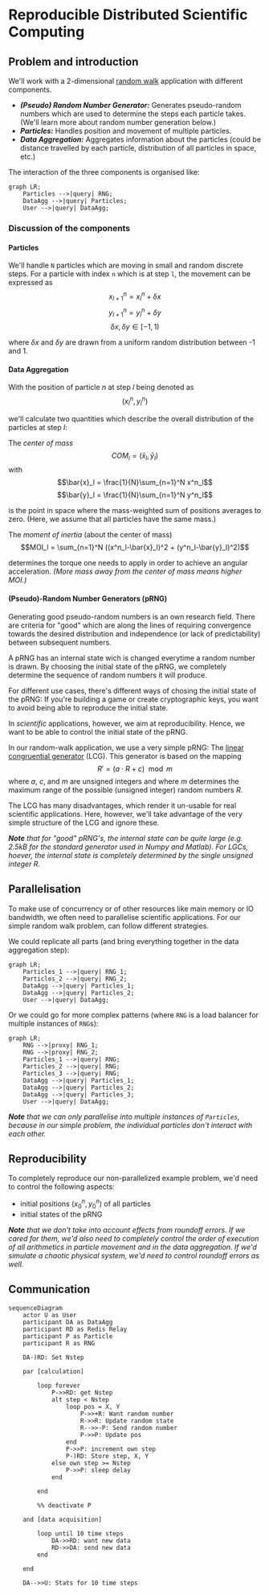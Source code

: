 # Reproducible Distributed Scientific Computing

## Problem and introduction

We'll work with a 2-dimensional [random walk](https://en.wikipedia.org/wiki/Random_walk) application with different components.

- *__(Pseudo) Random Number Generator:__* Generates pseudo-random numbers which are used to determine the steps each particle takes.  (We'll learn more about random number generation below.)
- *__Particles:__* Handles position and movement of multiple particles.
- *__Data Aggregation:__* Aggregates information about the particles (could be distance travelled by each particle, distribution of all particles in space, etc.)

The interaction of the three components is organised like:
```mermaid
graph LR;
    Particles -->|query| RNG;
    DataAgg -->|query| Particles;
    User -->|query| DataAgg;
```

### Discussion of the components

#### Particles

We'll handle `N` particles which are moving in small and random discrete steps. For a particle with index `n` which is at step `l`, the movement can be expressed as
$$x^n_{l+1} = x^n_{l} + \delta x$$
$$y^n_{l+1} = y^n_{l} + \delta y$$
$$\delta x, \delta y \in [-1, 1)$$

where $\delta x$ and $\delta y$ are drawn from a uniform random distribution between -1 and 1.

#### Data Aggregation

With the position of particle $n$ at step $l$ being denoted as
$$(x^n_l, y^n_l)$$

we'll calculate two quantities which describe the overall distribution of the particles at step $l$:

The _center of mass_
$$COM_l = (\bar{x}_l, \bar{y}_l)$$
with
$$\bar{x}_l = \frac{1}{N}\sum_{n=1}^N x^n_l$$
$$\bar{y}_l = \frac{1}{N}\sum_{n=1}^N y^n_l$$

is the point in space where the mass-weighted sum of positions averages to zero. (Here, we assume that all particles have the same mass.)

The _moment of inertia_ (about the center of mass)
$$MOI_l = \sum_{n=1}^N ((x^n_l-\bar{x}_l)^2 + (y^n_l-\bar{y}_l)^2)$$

determines the torque one needs to apply in order to achieve an angular acceleration. _(More mass away from the center of mass means higher $MOI$.)_

#### (Pseudo)-Random Number Generators (pRNG)

Generating good pseudo-random numbers is an own research field. There are criteria for "good" which are along the lines of requiring convergence towards the desired distribution and independence (or lack of predictability) between subsequent numbers.

A pRNG has an internal state wich is changed everytime a random number is drawn. By choosing the initial state of the pRNG, we completely determine the  sequence of random numbers it will produce.

For different use cases, there's different ways of chosing the initial state of the pRNG: If you're building a game or create cryptographic keys, you want to avoid being able to reproduce the initial state.

In _scientific_ applications, however, we aim at reproducibility. Hence, we want to be able to control the initial state of the pRNG.

In our random-walk application, we use a very simple pRNG: The [linear congruential generator](https://en.wikipedia.org/wiki/Linear_congruential_generator) (LCG).  This generator is based on the mapping
$$
R' = (a \cdot R + c)\mod m
$$
where $a$, $c$, and $m$ are unsigned integers and where $m$ determines the maximum range of the possible (unsigned integer) random numbers $R$.

The LCG has many disadvantages, which render it un-usable for real scientific applications. Here, however, we'll take advantage of the very simple structure of the LCG and ignore these.

*__Note__ that for "good" pRNG's, the internal state can be quite large (e.g. 2.5kB for the standard generator used in Numpy and Matlab). For LGCs, hoever, the internal state is completely determined by the single unsigned integer $R$.*

## Parallelisation

To make use of concurrency or of other resources like main memory or IO bandwidth, we often need to parallelise scientific applications. For our simple random walk problem, can follow different strategies.

We could replicate all parts (and bring everything together in the data aggregation step):

```mermaid
graph LR;
    Particles_1 -->|query| RNG_1;
    Particles_2 -->|query| RNG_2;
    DataAgg -->|query| Particles_1;
    DataAgg -->|query| Particles_2;
    User -->|query| DataAgg;
```

Or we could go for more complex patterns (where `RNG` is a load balancer for multiple instances of `RNG`s):

```mermaid
graph LR;
    RNG -->|proxy| RNG_1;
    RNG -->|proxy| RNG_2;
    Particles_1 -->|query| RNG;
    Particles_2 -->|query| RNG;
    Particles_3 -->|query| RNG;
    DataAgg -->|query| Particles_1;
    DataAgg -->|query| Particles_2;
    DataAgg -->|query| Particles_3;
    User -->|query| DataAgg;
```

*__Note__ that we can only parallelise into multiple instances of `Particles`, because in our simple problem, the individual particles don't interact with each other.*

## Reproducibility

To completely reproduce our non-parallelized example problem, we'd need to control the following aspects:
- initial positions $(x^n_0, y^n_0)$ of all particles
- initial states of the pRNG

*__Note__ that we don't take into account effects from roundoff errors. If we cared for them, we'd also need to completely control the order of execution of all arithmetics in particle movement and in the data aggregation. If we'd simulate a chaotic physical system, we'd need to control roundoff errors as well.*

## Communication

```mermaid
sequenceDiagram
    actor U as User
    participant DA as DataAgg
    participant RD as Redis Relay
    participant P as Particle
    participant R as RNG

    DA-)RD: Set Nstep

    par [calculation]

        loop forever
            P->>RD: get Nstep
            alt step < Nstep
                loop pos = X, Y
                    P->>+R: Want random number
                    R->>R: Update random state
                    R-->>-P: Send random number
                    P->>P: Update pos
                end
                P->>P: increment own step
                P-)RD: Store step, X, Y
            else own step >= Nstep
                P->>P: sleep delay
            end            
            
        end
        
        %% deactivate P
    
    and [data acquisition]

        loop until 10 time steps
            DA->>RD: want new data
            RD->>DA: send new data
        end
    
    end

    DA-->>U: Stats for 10 time steps

```